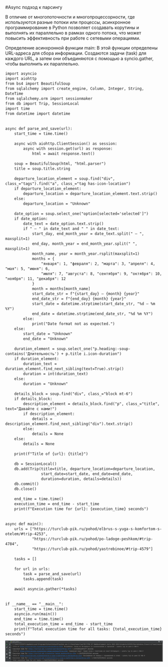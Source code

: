 #Async подход к парсингу

В отличие от многопоточности и многопроцессорности, 
где используются разные потоки или процессы, 
асинхронное программирование в Python позволяет 
создавать корутины и выполнять 
их параллельно в рамках одного потока, что может повысить 
эффективность при работе с сетевыми операциями.

Определение асинхронной функции main: 
В этой функции определены URL-адреса для 
сбора информации. Создаются задачи (task) 
для каждого URL, а затем они объединяются с помощью a
syncio.gather, чтобы выполнить их параллельно.

    import asyncio
    import aiohttp
    from bs4 import BeautifulSoup
    from sqlalchemy import create_engine, Column, Integer, String, DateTime
    from sqlalchemy.orm import sessionmaker
    from db import Trip, SessionLocal
    import time
    from datetime import datetime
    
    
    async def parse_and_save(url):
        start_time = time.time()
    
        async with aiohttp.ClientSession() as session:
            async with session.get(url) as response:
                html = await response.text()
    
        soup = BeautifulSoup(html, "html.parser")
        title = soup.title.string
    
        departure_location_element = soup.find("div", class_="tags").find("a", class_="tag has-icon-location")
        if departure_location_element:
            departure_location = departure_location_element.text.strip()
        else:
            departure_location = "Unknown"
    
        date_option = soup.select_one("option[selected='selected']")
        if date_option:
            date_text = date_option.text.strip()
            if " — " in date_text and " " in date_text:
                start_day, end_month_year = date_text.split(" — ", maxsplit=1)
                end_day, month_year = end_month_year.split(" ", maxsplit=1)
                month_name, year = month_year.rsplit(maxsplit=1)
                months = {
                    "января": 1, "февраля": 2, "марта": 3, "апреля": 4, "мая": 5, "июня": 6,
                    "июля": 7, "августа": 8, "сентября": 9, "октября": 10, "ноября": 11, "декабря": 12
                }
                month = months[month_name]
                start_date_str = f"{start_day} — {month} {year}"
                end_date_str = f"{end_day} {month} {year}"
                start_date = datetime.strptime(start_date_str, "%d — %m %Y")
                end_date = datetime.strptime(end_date_str, "%d %m %Y")
            else:
                print("Date format not as expected.")
        else:
            start_date = "Unknown"
            end_date = "Unknown"
    
        duration_element = soup.select_one("p.heading:-soup-contains('Длительность') + p.title i.icon-duration")
        if duration_element:
            duration_text = duration_element.find_next_sibling(text=True).strip()
            duration = int(duration_text)
        else:
            duration = "Unknown"
    
        details_block = soup.find("div", class_="block mt-6")
        if details_block:
            description_element = details_block.find("p", class_="title", text="Давайте с нами!")
            if description_element:
                details = description_element.find_next_sibling("div").text.strip()
            else:
                details = None
        else:
            details = None
    
        print(f"Title of {url}: {title}")
    
        db = SessionLocal()
        db.add(Trip(title=title, departure_location=departure_location,
                    start_date=start_date, end_date=end_date,
                    duration=duration, details=details))
        db.commit()
        db.close()
    
        end_time = time.time()
        execution_time = end_time - start_time
        print(f"Execution time for {url}: {execution_time} seconds")
    
    
    async def main():
        urls = ["https://turclub-pik.ru/pohod/elbrus-s-yuga-s-komfortom-s-otelem/#trip-4253",
                "https://turclub-pik.ru/pohod/po-ladoge-peshkom/#trip-4784",
                "https://turclub-pik.ru/pohod/yastrebinoe/#trip-4579"]
    
        tasks = []
    
        for url in urls:
            task = parse_and_save(url)
            tasks.append(task)
    
        await asyncio.gather(*tasks)
    
    
    if __name__ == "__main__":
        start_time = time.time()
        asyncio.run(main())
        end_time = time.time()
        total_execution_time = end_time - start_time
        print(f"Total execution time for all tasks: {total_execution_time} seconds")

![threading](image/asyncF.PNG)